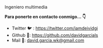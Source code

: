 Ingeniero multimedia

**Para ponerte en contacto conmigo... 👇**

- Twitter 🐦 : https://twitter.com/iamdeividgi
- Github 🐙: https://github.com/davidgarcials
- Mail 📧: david.garcia.wk@gmail.com
